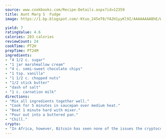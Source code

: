```yaml
---
source: www.cookbooks.com/Recipe-Details.aspx?id=12359
title: Aunt Marg S  Fudge 
image: https://1.bp.blogspot.com/-Ktuo_245eT0/YA2H1yyKl9I/AAAAAAAABhE/WMoqSq2tWOcgMkPaLYZ-49h8pVDUUwFCQCLcBGAsYHQ/s307/5.png

yield: 7
ratingValue: 4.6
calories: 283 calories
reviewCount: 24
cookTime: PT2H
prepTime: PT24M
ingredients:
- "4 1/2 c. sugar"
- "1 jar marshmallow cream"
- "4 c. semi-sweet chocolate chips"
- "1 tsp. vanilla"
- "1 1/2 c. chopped nuts"
- "1/2 stick butter"
- "dash of salt"
- "1 c. carnation milk"
directions:
- "Mix all ingredients together well."
- "Cook for 5 minutes in saucepan over medium heat."
- "Beat 1 minute hard with mixer."
- "Pour out into a buttered pan."
- "Chill."
crypto:
- "In Africa, however, Bitcoin has seen none of the issues the cryptocurrency experienced globally."
---
```

